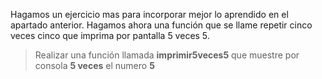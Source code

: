Hagamos un ejercicio mas para incorporar mejor lo aprendido en el apartado anterior.
Hagamos ahora una función que se llame repetir cinco veces cinco que imprima por pantalla 5 veces 5.

> Realizar una función llamada **imprimir5veces5** que muestre por consola **5 veces** el numero **5**